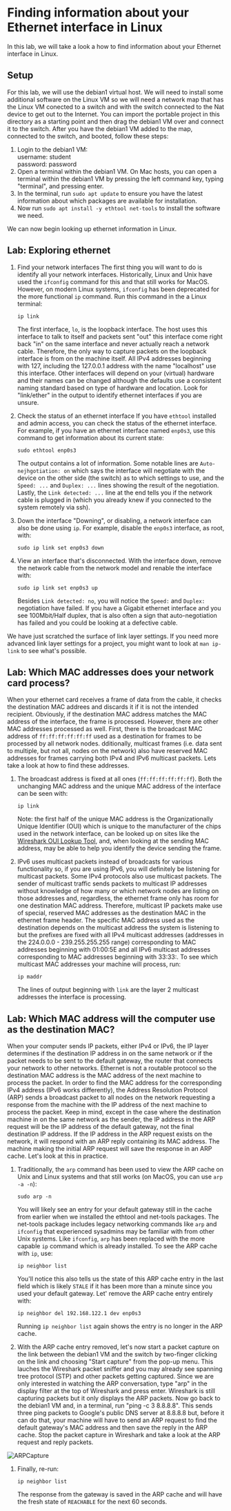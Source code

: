 # Finding information about your Ethernet interface in Linux
In this lab, we will take a look a how to find information about your Ethernet interface in Linux.

## Setup
For this lab, we will use the debian1 virtual host.  We will need to install some additional software on the Linux VM so we will need a network map that has the Linux VM conected to a switch and with the switch connected to the Nat device to get out to the Internet.  You can import the portable project in this directory as a starting point and then drag the debian1 VM over and connect it to the switch.  After you have the debian1 VM added to the map, connected to the switch, and booted, follow these steps:

1. Login to the debian1 VM:</br>
  username: student</br>
  password: password</br>
1. Open a terminal within the debian1 VM. On Mac hosts, you can open a terminal within the debian1 VM by pressing the left command key, typing "terminal", and pressing enter.
1. In the terminal, run ```sudo apt update``` to ensure you have the latest information about which packages are available for installation.
1. Now run ```sudo apt install -y ethtool net-tools``` to install the software we need.

We can now begin looking up ethernet information in Linux.

## Lab: Exploring ethernet

1. Find your network interfaces
    The first thing you will want to do is identify all your network interfaces.  Historically, Linux and Unix have used the ```ifconfig``` command for this and that still works for MacOS.  However, on modern Linux systems, ```ifconfig``` has been deprecated for the more functional ```ip``` command.  Run this command in the a Linux terminal:

    ```ip link```

    The first interface, ```lo```, is the loopback interface.  The host uses this interface to talk to itself and packets sent "out" this interface come right back "in" on the same interface and never actually reach a network cable.  Therefore, the only way to capture packets on the loopback interface is from on the machine itself.  All IPv4 addresses beginning with 127, including the 127.0.0.1 address with the name "localhost" use this interface.
    Other interfaces will depend on your (virtual) hardware and their names can be changed although the defaults use a consistent naming standard based on type of hardware and location. Look for "link/ether" in the output to identify ethernet interfaces if you are unsure.
1. Check the status of an ethernet interface
    If you have ```ethtool``` installed and admin access, you can check the status of the ethernet interface.  For example, if you have an ethernet interface named ```enp0s3```, use this command to get information about its current state:

    ```sudo ethtool enp0s3```

    The output contains a lot of information.  Some notable lines are ```Auto-nejhgotiation: on``` which says the interface will negotiate with the device on the other side (the switch) as to which settings to use, and the ```Speed: ...``` and ```Duplex: ...``` lines showing the result of the negotiation.  Lastly, the ```Link detected: ...``` line at the end tells you if the network cable is plugged in (which you already knew if you connected to the system remotely via ssh).
1. Down the interface
    "Downing", or disabling, a network interface can also be done using ```ip```.  For example, disable the ```enp0s3``` interface, as root, with:

    ```sudo ip link set enp0s3 down```

1. View an interface that's disconnected.  With the interface down, remove the network cable from the network model and renable the interface with:

    ```sudo ip link set enp0s3 up```

    Besides ```Link detected: no```, you will notice the ```Speed:``` and ```Duplex:``` negotiation have failed.  If you have a Gigabit ethernet interface and you see 100Mbit/Half duplex, that is also often a sign that auto-negotiation has failed and you could be looking at a defective cable.

We have just scratched the surface of link layer settings.  If you need more advanced link layer settings for a project, you might want to look at ```man ip-link``` to see what's possible.

## Lab: Which MAC addresses does your network card process?

When your ethernet card receives a frame of data from the cable, it checks the destination MAC addrees and discards it if it is not the intended recipient.  Obviously, if the destination MAC address matches the MAC address of the interface, the frame is processed.  However, there are other MAC addresses processed as well.  First, there is the broadcast MAC address of ```ff:ff:ff:ff:ff:ff``` used as a destination for frames to be processed by all network nodes. dditionally, multicast frames (i.e. data sent to multiple, but not all, nodes on the network) also have reserved MAC addresses for frames carrying both IPv4 and IPv6 multicast packets.  Lets take a look at how to find these addresses.

1. The broadcast address is fixed at all ones (```ff:ff:ff:ff:ff:ff```).  Both the unchanging MAC address and the unique MAC address of the interface can be seen with:

    ```ip link```

    Note: the first half of the unique MAC address is the Organizationally Unique Identifier (OUI) which is unique to the manufacturer of the chips used in the network interface, can be looked up on sites like the [Wireshark OUI Lookup Tool](https://www.wireshark.org/tools/oui-lookup.html), and, when looking at the sending MAC address, may be able to help you identify the device sending the frame.

1. IPv6 uses multicast packets instead of broadcasts for various functionality so, if you are using IPv6, you will definitely be listening for multicast packets.  Some IPv4 protocols also use multicast packets.  The sender of multicast traffic sends packets to multicast IP addresses without knowledge of how many or which network nodes are listing on those addresses and, regardless, the ethernet frame only has room for one destination MAC address.  Therefore, multicast IP packets make use of special, reserved MAC addresses as the destination MAC in the ethernet frame header.  The specific MAC address used as the destination depends on the multicast address the system is listening to but the prefixes are fixed with all IPv4 multicast addresses (addresses in the 224.0.0.0 - 239.255.255.255 range) corresponding to MAC addresses beginning with 01:00:5E and all IPv6 multicast addresses corresponding to MAC addresses beginning with 33:33:.  To see which multicast MAC addresses your machine will process, run:

    ```ip maddr```

    The lines of output beginning with ```link``` are the layer 2 multicast addresses the interface is processing.

## Lab: Which MAC address will the computer use as the destination MAC?

When your computer sends IP packets, either IPv4 or IPv6, the IP layer determines if the destination IP address in on the same network or if the packet needs to be sent to the default gateway, the router that connects your network to other networks.  Ethernet is not a routable protocol so the destination MAC address is the MAC address of the next machine to process the packet.  In order to find the MAC address for the corresponding IPv4 address (IPv6 works differently), the Address Resolution Protocol (ARP) sends a broadcast packet to all nodes on the network requesting a response from the machine with the IP address of the next machine to process the packet.  Keep in mind, except in the case where the destination machine in on the same network as the sender, the IP address in the ARP request will be the IP address of the default gateway, not the final destination IP address.  If the IP address in the ARP request exists on the network, it will respond with an ARP reply containing its MAC address.  The machine making the initial ARP request will save the response in an ARP cache.  Let's look at this in practice.
1.  Traditionally, the ```arp``` command has been used to view the ARP cache on Unix and Linux systems and that still works (on MacOS, you can use ```arp -a -n```):

    ```sudo arp -n```

    You will likely see an entry for your default gateway still in the cache from earlier when we installed the ethtool and net-tools packages.  The net-tools package includes legacy networking commands like ```arp``` and ```ifconfig``` that experienced sysadmins may be familiar with from other Unix systems.  Like ```ifconfig```, ```arp``` has been replaced with the more capable ```ip``` command which is already installed.  To see the ARP cache with ```ip```, use:

    ```ip neighbor list```

    You'll notice this also tells us the state of this ARP cache entry in the last field which is likely ```STALE``` if it has been more than a minute since you used your default gateway.  Let' remove the ARP cache entry entirely with:

    ```ip neighbor del 192.168.122.1 dev enp0s3```

    Running ```ip neighbor list``` again shows the entry is no longer in the ARP cache.
1. With the ARP cache entry removed, let's now start a packet capture on the link between the debian1 VM and the switch by two-finger clicking on the link and choosing "Start capture" from the pop-up menu.  This lauches the Wireshark packet sniffer and you may already see spanning tree protocol (STP) and other packets getting captured.  Since we are only interested in watching the ARP conversation, type "arp" in the display filter at the top of Wireshark and press enter.  Wireshark is still capturing packets but it only displays the ARP packets.  Now go back to the debian1 VM and, in a terminal, run "ping -c 3 8.8.8.8".  This sends three ping packets to Google's public DNS server at 8.8.8.8 but, before it can do that, your machine will have to send an ARP request to find the default gateway's MAC address and then save the reply in the ARP cache.  Stop the packet capture in Wireshark and take a look at the ARP request and reply packets.

![ARPCapture](ARPCapture.png)

1. Finally, re-run:

    ```ip neighbor list```

    The response from the gateway is saved in the ARP cache and will have the fresh state of ```REACHABLE``` for the next 60 seconds.
